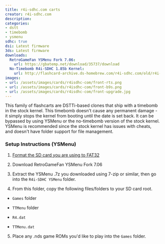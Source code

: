 ```yaml
---
title: r4i-sdhc.com carts
creator: r4i-sdhc.com
description:
categories:
- dstt
- timebomb
- ysmenu
sdhc: true
dsi: Latest firmware
3ds: Latest firmware
downloads:
  RetroGameFan YSMenu Fork 7.06:
    url: https://gbatemp.net/download/35737/download
  No-Timebomb R4i-SDHC 1.85b Kernel:
    url: http://flashcard-archive.ds-homebrew.com/r4i-sdhc.com/old/r4i-sdhc.com_DEMON_1.85b-notimebomb.zip
images:
- url: /assets/images/cards/r4isdhc-com/front-rts.png
- url: /assets/images/cards/r4isdhc-com/front-b9s.png
- url: /assets/images/cards/r4isdhc-com/front-upgrade.jpg
---
```


This family of flashcarts are DSTTi-based clones that ship with a timebomb in the stock kernel. This timebomb doesn't cause any permanent damage - it simply stops the kernel from booting until the date is set back. It can be bypassed by using YSMenu or the no-timebomb version of the stock kernel. YSMenu is recommended since the stock kernel has issues with cheats, and doesn't have folder support for file management.

### Setup Instructions (YSMenu)

1) [Format the SD card you are using to FAT32](https://wiki.hacks.guide/wiki/Formatting_an_SD_card)

2) Download RetroGameFan YSMenu Fork 7.06

3) Extract the YSMenu .7z you downloaded using 7-zip or similar, then go into the `R4i-SDHC YSMenu` folder.

4) From this folder, copy the following files/folders to your SD card root.

- `Games` folder

- `TTMenu` folder

- `R4.dat`

- `TTMenu.dat`

5) Place any .nds game ROMs you'd like to play into the `Games` folder.